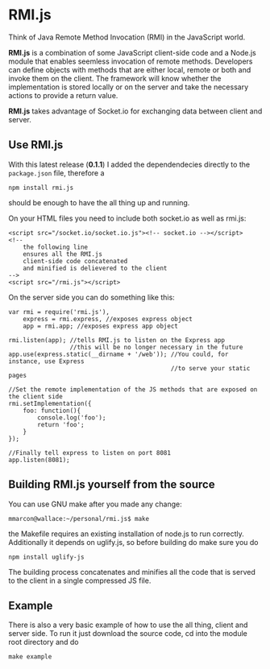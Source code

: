 # RMI.js

Think of Java Remote Method Invocation (RMI) in the JavaScript world.

**RMI.js** is a combination of some JavaScript client-side code and a Node.js module that enables seemless invocation of remote methods. Developers can define objects with methods that are either local, remote or both and invoke them on the client. The framework will know whether the implementation is stored locally or on the server and take the necessary actions to provide a return value.

**RMI.js** takes advantage of Socket.io for exchanging data between client and server.

## Use RMI.js
With this latest release (**0.1.1**) I added the dependendecies directly to the `package.json` file, therefore a

    npm install rmi.js
    
should be enough to have the all thing up and running.

On your HTML files you need to include both socket.io as well as rmi.js:

    <script src="/socket.io/socket.io.js"><!-- socket.io --></script>
	<!--
	    the following line
	    ensures all the RMI.js
	    client-side code concatenated
	    and minified is delievered to the client
	-->
	<script src="/rmi.js"></script>

On the server side you can do something like this:

    var rmi = require('rmi.js'),
    	express = rmi.express, //exposes express object
        app = rmi.app; //exposes express app object
    
    rmi.listen(app); //tells RMI.js to listen on the Express app
                     //this will be no longer necessary in the future
    app.use(express.static(__dirname + '/web')); //You could, for instance, use Express
                                                 //to serve your static pages
    
    //Set the remote implementation of the JS methods that are exposed on the client side
    rmi.setImplementation({
        foo: function(){
        	console.log('foo');
            return 'foo';
        }
    });
    
    //Finally tell express to listen on port 8081
    app.listen(8081);



## Building RMI.js yourself from the source

You can use GNU make after you made any change:

    mmarcon@wallace:~/personal/rmi.js$ make
    
the Makefile requires an existing installation of node.js to run correctly. Additionally it depends on uglify.js, so before building do make sure you do
    
    npm install uglify-js

The building process concatenates and minifies all the code that is served to the client in a single compressed JS file.

## Example
There is also a very basic example of how to use the all thing, client and server side. To run it just download the source code, cd into the module root directory and do

    make example